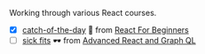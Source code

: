 Working through various React courses.

- [x] [catch-of-the-day](https://github.com/jennygrahamjones/learning-react/tree/master/catch-of-the-day) 🎣 from [React For Beginners](https://github.com/wesbos/React-For-Beginners-Starter-Files)
- [ ] [sick fits](https://github.com/jennygrahamjones/learning-react/tree/master/sick-fits) 🕶 from [Advanced React and Graph QL](https://github.com/wesbos/Advanced-React)
